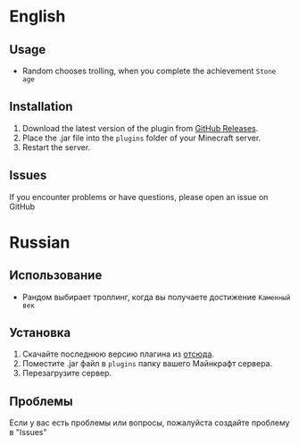 # English
## Usage
- Random chooses trolling, when you complete the achievement `Stone age`

## Installation
1. Download the latest version of the plugin from [GitHub Releases](https://github.com/User12233/JokesMenu/releases).
2. Place the .jar file into the `plugins` folder of your Minecraft server.
3. Restart the server.
## Issues
If you encounter problems or have questions, please open an issue on GitHub

# Russian
## Использование
- Рандом выбирает троллинг, когда вы получаете достижение `Каменный век`

## Установка
1. Скачайте последнюю версию плагина из [отсюда](https://github.com/User12233/JokesMenu/releases).
2. Поместите .jar файл в  `plugins` папку вашего Майнкрафт сервера.
3. Перезагрузите сервер.
## Проблемы
Если у вас есть проблемы или вопросы, пожалуйста создайте проблему в "Issues"
